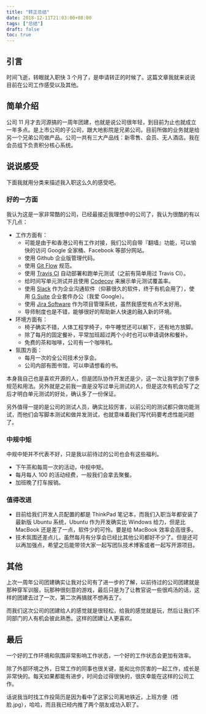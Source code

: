 ```yaml
---
title: "转正总结"
date: 2018-12-11T21:03:00+08:00
tags: ["总结"] 
draft: false
toc: true
---
```


## 引言

时间飞逝，转眼就入职快 3 个月了，是申请转正的时候了。这篇文章我就来说说目前在公司工作感受以及其他。

## 简单介绍

公司 11 月才去河源搞的一周年团建，也就是说公司很年轻，到目前为止也就成立一年多点。是上市公司的子公司，跟大地影院是兄弟公司。目前所做的业务就是给另一个兄弟公司做产品。公司一共有三大产品线：新零售、会员、无人酒店。我在会员组下负责积分核心系统。

## 说说感受

下面我就用分类来描述我入职这么久的感受吧。

<!--more-->

### 好的一方面

我认为这是一家非常酷的公司，已经最接近我理想中的公司了，我认为很酷的有以下几点：

- 工作方面有：
    - 可能是由于和香港公司有工作对接，我们公司自带『翻墙』功能，可以愉快的访问 Google 全家桶、Facebook 等部分网站。
    - 使用 Github 企业版管理代码。
    - 使用 [Git Flow](https://gitbook.tw/chapters/gitflow/why-need-git-flow.html) 规范。
    - 使用 [Travis CI](https://travis-ci.com/) 自动部署和跑单元测试（之前有简单用过 Travis CI）。
    - 给时间写单元测试并且使用 [Codecov](https://codecov.io/) 来展示单元测试覆盖率。
    - 使用 [Slack](https://slack.com/) 作为企业沟通软件（仰慕很久的软件，终于有机会用了），使用 [G Suite](https://gsuite.google.com/) 企业套件办公（我爱 Google）。
    - 使用 [Jira Software](https://www.atlassian.com/software/jira) 作为项目管理系统，虽然我感觉有点不太好用。
    - 导师制度也是不错，能够很好的帮助新人快速的融入新的环境。
- 环境方面有：
    - 椅子确实不错，人体工程学椅子，中午睡觉还可以躺下，还有地方放脚。
    - 除了每月的固定餐补，平常加班超过两个小时也可以申请调休和餐补。
    - 免费的茶和咖啡，公司有一个咖啡机。
- 氛围方面：
    - 每月一次的全公司技术分享会。
    - 公司内部有图书馆，可以申请想看的书。

本身我自己也是喜欢开源的人，但是团队协作开发还是少，这一次让我学到了很多规范和用法。另外就是之前我一直是没写过单元测试的人，但是这次有机会写了之后才明白单元测试的好处，确认多了一份保证。

另外值得一提的是公司的测试人员，确实比较厉害，以前公司的测试都只做功能测试，而他们会写脚本测试和做并发测试，也就意味着我们写代码要考虑性能问题了。

### 中规中矩

中规中矩并不代表不好，只是我以前待过的公司也会有这些福利。

- 下午茶和每周一次的活动，中规中矩。
- 每月每人 100 的活动经费，一般我们会拿去聚餐。
- 加班晚了打车报销。

### 值得改进

- 目前给我们开发人员配置的都是 ThinkPad 笔记本，而我们入职当年都安装了最新版 Ubuntu 系统，Ubuntu 作为开发确实比 Windows 给力，但是比 MacBook 还是差了一点，软件少的可怜。要是给 MacBook 效率会高很多。
- 技术氛围还差点儿，虽然每月有分享会已经比其他公司都好不少了。但是还可以再加强点，希望之后能带领大家一起写团队技术博客或者一起写开源项目。

## 其他

上次一周年公司团建确实让我对公司有了进一步的了解，以前待过的公司团建就是那种穿军训服，玩那种很刻意的游戏，最后只是为了让教官说一些很鸡汤的话，这样的团建去过了一次，第二次再搞就不想再去了。

而我们这次公司的团建给人的感觉就是很轻松，给我的感觉就是玩，然后让我们不同部门的人有机会彼此熟悉。这样的团建让人更喜欢。

## 最后

一个好的工作环境和氛围非常影响工作状态，一个好的工作状态会更加有效率。

除了外部环境之外，日常工作的同事也很关键，能和比你厉害的一起工作，成长是非常快的。每天如果都能有进步，时间会过得很快的，很庆幸能在这样的公司工作。

话说我当时找工作投简历是因为看中了这家公司离地铁近，上班方便（捂脸.jpg），哈哈，而且我已经内推了两个朋友成功入职了。